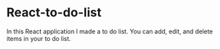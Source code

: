 # React-to-do-list
In this React application I made a to do list. You can add, edit, and delete items in your to do list.
